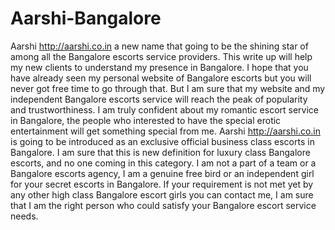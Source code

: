 # Aarshi-Bangalore
Aarshi http://aarshi.co.in a new name that going to be the shining star of among all the Bangalore escorts service providers. This write up will help my new clients to understand my presence in Bangalore. I hope that you have already seen my personal website of Bangalore escorts but you will never got free time to go through that. But I am sure that my website and my independent Bangalore escorts service will reach the peak of popularity and trustworthiness. I am truly confident about my romantic escort service in Bangalore, the people who interested to have the special erotic entertainment will get something special from me. Aarshi http://aarshi.co.in is going to be introduced as an exclusive official business class escorts in Bangalore. I am sure that this is new definition for luxury class Bangalore escorts, and no one coming in this category. I am not a part of a team or a Bangalore escorts agency, I am a genuine free bird or an independent girl for your secret escorts in Bangalore. If your requirement is not met yet by any other high class Bangalore escort girls you can contact me, I am sure that I am the right person who could satisfy your Bangalore escort service needs. 
